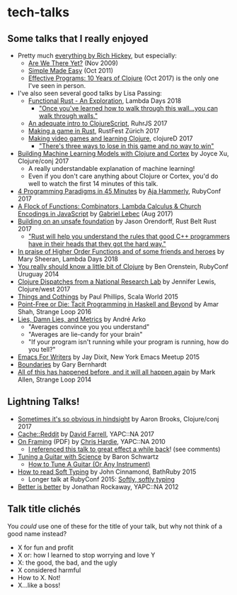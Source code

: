 # tech-talks

## Some talks that I really enjoyed
* Pretty much [everything by Rich Hickey](https://github.com/tallesl/Rich-Hickey-fanclub), but especially:
    * [Are We There Yet?](https://www.infoq.com/presentations/Are-We-There-Yet-Rich-Hickey) (Nov 2009)
    * [Simple Made Easy](https://www.infoq.com/presentations/Simple-Made-Easy) (Oct 2011)
    * [Effective Programs: 10 Years of Clojure](https://www.youtube.com/watch?v=2V1FtfBDsLU) (Oct 2017) is the only one I've seen in person.
* I've also seen several good talks by Lisa Passing:
    * [Functional Rust - An Exploration](https://www.youtube.com/watch?v=Ve8HUfU3ELQ), Lambda Days 2018
        * ["Once you've learned how to walk through this wall...you can walk through walls."](https://www.youtube.com/watch?v=Ve8HUfU3ELQ&t=5m55s)
	* [An adequate intro to ClojureScript](https://www.youtube.com/watch?v=bl7BaLcjg0A), RuhrJS 2017
	* [Making a game in Rust](https://www.youtube.com/watch?v=Ktwl97Ph-SI), RustFest Zürich 2017
	* [Making video games and learning Clojure](https://www.youtube.com/watch?v=TcyTErqmB_4), clojureD 2017
	    * ["There's three ways to lose in this game and no way to win"](https://www.youtube.com/watch?v=TcyTErqmB_4&t=19m48s)
* [Building Machine Learning Models with Clojure and Cortex](https://www.youtube.com/watch?v=0m6wz2vClQI) by Joyce Xu, Clojure/conj 2017
    * A really understandable explanation of machine learning!
    * Even if you don't care anything about Clojure or Cortex, you'd do well to watch the first 14 minutes of this talk.
* [4 Programming Paradigms in 45 Minutes](https://www.youtube.com/watch?v=3TBq__oKUzk) by [Aja Hammerly](http://www.thagomizer.com/), RubyConf 2017
* [A Flock of Functions: Combinators, Lambda Calculus & Church Encodings in JavaScript](https://www.youtube.com/watch?v=3VQ382QG-y4) by [Gabriel Lebec](https://twitter.com/g_lebec) (Aug 2017)
* [Building on an unsafe foundation](https://www.youtube.com/watch?v=rTo2u13lVcQ) by Jason Orendorff, Rust Belt Rust 2017
    * ["Rust will help you understand the rules that good C++ programmers have in their heads that they got the hard way."](https://www.youtube.com/watch?v=rTo2u13lVcQ&t=33m25s)
* [In praise of Higher Order Functions and of some friends and heroes](https://oylenshpeegul.wordpress.com/2018/04/01/in-praise-of-higher-order-functions/) by Mary Sheeran, Lambda Days 2018
* [You really should know a little bit of Clojure](https://www.youtube.com/watch?v=c9TSQJPKs6A) by Ben Orenstein, RubyConf Uruguay 2014
* [Clojure Dispatches from a National Research Lab](https://www.youtube.com/watch?v=pjFmF6pezsw) by Jennifer Lewis, Clojure/west 2017
* [Things and Cothings](https://www.youtube.com/watch?v=gqSBM_kLJaI) by Paul Phillips, Scala World 2015
* [Point-Free or Die: Tacit Programming in Haskell and Beyond](https://www.youtube.com/watch?v=seVSlKazsNk) by Amar Shah, Strange Loop 2016
* [Lies, Damn Lies, and Metrics](https://www.youtube.com/watch?v=pYbgcDfM2Ts) by André Arko
    * "Averages convince you you understand"
    * "Averages are lie-candy for your brain"
	* "If your program isn't running while your program is running, how do you tell?"
* [Emacs For Writers](https://www.youtube.com/watch?v=FtieBc3KptU) by Jay Dixit, New York Emacs Meetup 2015
* [Boundaries](https://www.youtube.com/watch?v=eOYal8elnZk) by Gary Bernhardt
* [All of this has happened before, and it will all happen again](https://www.youtube.com/watch?v=jmRE5pXFi04) by Mark Allen, Strange Loop 2014


## Lightning Talks!
* [Sometimes it's so obvious in hindsight](https://www.youtube.com/watch?v=lq_WEM461M0) by Aaron Brooks, Clojure/conj 2017
* [Cache::Reddit](https://www.youtube.com/watch?v=ZT4BJEIu-SY) by [David Farrell](https://twitter.com/PerlTricks), YAPC::NA 2017
* [On Framing](https://chrishardie.com/files/framing-lightning.pdf) (PDF) by [Chris Hardie](https://twitter.com/chrishardie), YAPC::NA 2010
    * [I referenced this talk to great effect a while back](https://www.activestate.com/blog/2016/06/perl-hacker-webinar#comment-2736794698)! (see comments)
* [Tuning a Guitar with Science](https://www.youtube.com/watch?v=U6BwggT3wGY) by Baron Schwartz
    * [How to Tune A Guitar (Or Any Instrument)](https://www.xaprb.com/blog/2014/01/18/how-to-tune-guitar/)
* [How to read Soft Typing](https://www.youtube.com/watch?v=Jp0VKD_7pmw#t=15m) by John Cinnamond, BathRuby 2015
    * Longer talk at RubyConf 2015: [Softly, softly typing](https://www.youtube.com/watch?v=XGLYHQ1BLfM)
* [Better is better‎](https://www.youtube.com/watch?v=t1lHMY8DAJY&t=40s) by Jonathan Rockaway, YAPC::NA 2012


## Talk title clichés
You *could* use one of these for the title of your talk, but why not
think of a good name instead?
* X for fun and profit
* X or: how I learned to stop worrying and love Y
* X: the good, the bad, and the ugly
* X considered harmful
* How to X. Not!
* X...like a boss!

